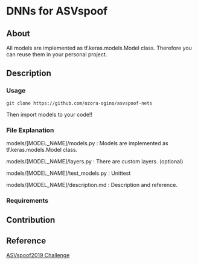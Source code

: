 # DNNs for ASVspoof

## About 



All models are implemented as tf.keras.models.Model class.
Therefore you can reuse them in your personal project.

## Description
### Usage

```git clone https://github.com/ozora-ogino/asvspoof-nets```

Then import models to your code!!


### File Explanation

models/[MODEL_NAME]/models.py : Models are implemented as tf.keras.models.Model class.

models/[MODEL_NAME]/layers.py : There are custom layers. (optional)

models/[MODEL_NAME]/test_models.py : Unittest

models/[MODEL_NAME]/description.md : Description and reference.

### Requirements


## Contribution


## Reference
[ASVspoof2019 Challenge](https://www.asvspoof.org)
